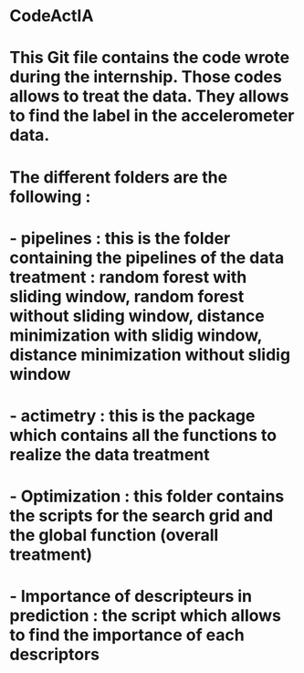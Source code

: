 # CodeActIA

# This Git file contains the code wrote during the internship. Those codes allows to treat the data. They allows to find the label in the accelerometer data. 
# The different folders are the following :
# - pipelines : this is the folder containing the pipelines of the data treatment : random forest with sliding window, random forest without sliding window, distance minimization with slidig window, distance minimization without slidig window 
# - actimetry : this is the package which contains all the functions to realize the data treatment
# - Optimization : this folder contains the scripts for the search grid and the global function (overall treatment)
# - Importance of descripteurs in prediction : the script which allows to find the importance of each descriptors
